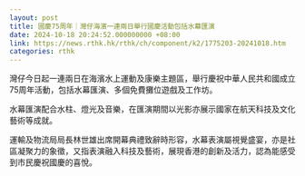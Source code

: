 ```yaml
---
layout: post
title: 國慶75周年｜灣仔海濱一連兩日舉行國慶活動包括水幕匯演
date: 2024-10-18 20:24:52.000000000 +08:00
link: https://news.rthk.hk/rthk/ch/component/k2/1775203-20241018.htm
categories: rthk
---
```


灣仔今日起一連兩日在海濱水上運動及康樂主題區，舉行慶祝中華人民共和國成立75周年活動，包括水幕匯演、多個免費攤位遊戲及工作坊。

水幕匯演配合水柱、燈光及音樂，在匯演期間以光影亦展示國家在航天科技及文化藝術等成就。

運輸及物流局局長林世雄出席開幕典禮致辭時形容，水幕表演屬視覺盛宴，亦是社區凝聚力的象徵，又指表演融入科技及藝術，展現香港的創新及活力，認為能感受到市民慶祝國慶的喜悅。
